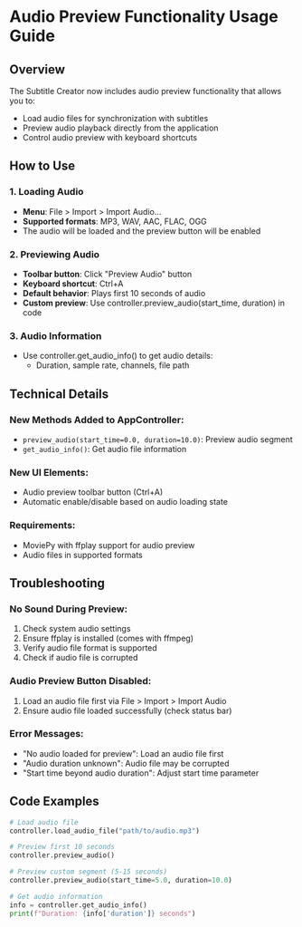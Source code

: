 
# Audio Preview Functionality Usage Guide

## Overview
The Subtitle Creator now includes audio preview functionality that allows you to:
- Load audio files for synchronization with subtitles
- Preview audio playback directly from the application
- Control audio preview with keyboard shortcuts

## How to Use

### 1. Loading Audio
- **Menu**: File > Import > Import Audio...
- **Supported formats**: MP3, WAV, AAC, FLAC, OGG
- The audio will be loaded and the preview button will be enabled

### 2. Previewing Audio
- **Toolbar button**: Click "Preview Audio" button
- **Keyboard shortcut**: Ctrl+A
- **Default behavior**: Plays first 10 seconds of audio
- **Custom preview**: Use controller.preview_audio(start_time, duration) in code

### 3. Audio Information
- Use controller.get_audio_info() to get audio details:
  - Duration, sample rate, channels, file path

## Technical Details

### New Methods Added to AppController:
- `preview_audio(start_time=0.0, duration=10.0)`: Preview audio segment
- `get_audio_info()`: Get audio file information

### New UI Elements:
- Audio preview toolbar button (Ctrl+A)
- Automatic enable/disable based on audio loading state

### Requirements:
- MoviePy with ffplay support for audio preview
- Audio files in supported formats

## Troubleshooting

### No Sound During Preview:
1. Check system audio settings
2. Ensure ffplay is installed (comes with ffmpeg)
3. Verify audio file format is supported
4. Check if audio file is corrupted

### Audio Preview Button Disabled:
1. Load an audio file first via File > Import > Import Audio
2. Ensure audio file loaded successfully (check status bar)

### Error Messages:
- "No audio loaded for preview": Load an audio file first
- "Audio duration unknown": Audio file may be corrupted
- "Start time beyond audio duration": Adjust start time parameter

## Code Examples

```python
# Load audio file
controller.load_audio_file("path/to/audio.mp3")

# Preview first 10 seconds
controller.preview_audio()

# Preview custom segment (5-15 seconds)
controller.preview_audio(start_time=5.0, duration=10.0)

# Get audio information
info = controller.get_audio_info()
print(f"Duration: {info['duration']} seconds")
```
